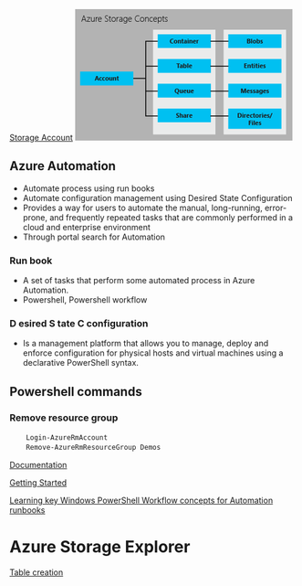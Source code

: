 [Storage Account](https://docs.microsoft.com/en-us/azure/storage/storage-introduction)
![Azure storage concepts](https://github.com/sairamaj/azure/blob/master/storage-concepts.png)

## Azure Automation
* Automate process using run books
* Automate configuration management using Desired State Configuration
* Provides a way for users to automate the manual, long-running, error-prone, and frequently repeated tasks that are commonly performed in a cloud and enterprise environment
* Through portal search for Automation

### Run book
* A set of tasks that perform some automated process in Azure Automation.
* Powershell, Powershell workflow

### __D__ esired __S__ tate __C__ configuration
* Is a management platform that allows you to manage, deploy and enforce configuration for physical hosts and virtual machines using a declarative PowerShell syntax.

## Powershell commands
### Remove resource group
``` powershell
    Login-AzureRmAccount
    Remove-AzureRmResourceGroup Demos
```


[Documentation](https://docs.microsoft.com/en-us/azure/automation/)

[Getting Started](https://azure.microsoft.com/en-us/blog/azure-automation-runbook-management/)

[Learning key Windows PowerShell Workflow concepts for Automation runbooks](https://docs.microsoft.com/en-us/azure/automation/automation-powershell-workflow)


# Azure Storage Explorer

[Table creation](https://docs.microsoft.com/en-us/azure/storage/storage-dotnet-how-to-use-tables)

